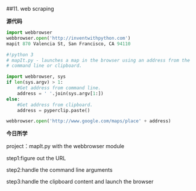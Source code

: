 

##11. web scraping

**源代码**

```python
import webbrowser
webbrowser.open('http://inventwithpython.com')
mapit 870 Valencia St, San Francisco, CA 94110

#!python 3
# mapIt.py - launches a map in the browser using an address from the 
# command line or clipboard.

import webbrowser, sys
if len(sys.argv) > 1:
    #Get address from command line.
    address = ' '.join(sys.argv[1:])
else:
    #Get address from clipboard.
    address = pyperclip.paste()

webbrowser.open('http://www.google.com/maps/place' + address)
```

**今日所学**

project：maplt.py with the webbrowser module

step1:figure out the URL

step2:handle the command line arguments

step3:handle the clipboard content and launch the browser

